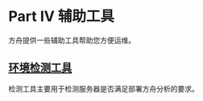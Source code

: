 # Part IV 辅助工具

方舟提供一些辅助工具帮助您方便运维。

## [环境检测工具](https://github.com/larryisthere/ark-docs/tree/03211ca894b85a2ac80a6540af9a600714d71d2c/docs/manual/tool-script/README.md)

检测工具主要用于检测服务器是否满足部署方舟分析的要求。

